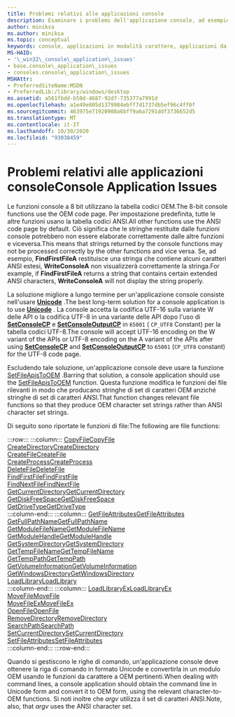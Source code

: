 ```yaml
---
title: Problemi relativi alle applicazioni console
description: Esaminare i problemi dell'applicazione console, ad esempio le funzioni che accettano o restituiscono stringhe dei set di caratteri OEM e funzioni che accettano o restituiscono stringhe di set di caratteri ANSI.
author: miniksa
ms.author: miniksa
ms.topic: conceptual
keywords: console, applicazioni in modalità carattere, applicazioni da riga di comando, applicazioni di terminale, api della console
MS-HAID:
- '\_win32\_console\_application\_issues'
- base.console\_application\_issues
- consoles.console\_application\_issues
MSHAttr:
- PreferredSiteName:MSDN
- PreferredLib:/library/windows/desktop
ms.assetid: a561fbdd-b50d-4687-92d7-735377a7991d
ms.openlocfilehash: a1e49e605d1379984ebff7d1737db5ef96c4ff0f
ms.sourcegitcommit: 463975e71920908a6bff9a6a7291ddf3736652d5
ms.translationtype: MT
ms.contentlocale: it-IT
ms.lasthandoff: 10/30/2020
ms.locfileid: "93038459"
---
```

# <a name="console-application-issues"></a><span data-ttu-id="d845f-104">Problemi relativi alle applicazioni console</span><span class="sxs-lookup"><span data-stu-id="d845f-104">Console Application Issues</span></span>

<span data-ttu-id="d845f-105">Le funzioni console a 8 bit utilizzano la tabella codici OEM.</span><span class="sxs-lookup"><span data-stu-id="d845f-105">The 8-bit console functions use the OEM code page.</span></span> <span data-ttu-id="d845f-106">Per impostazione predefinita, tutte le altre funzioni usano la tabella codici ANSI.</span><span class="sxs-lookup"><span data-stu-id="d845f-106">All other functions use the ANSI code page by default.</span></span> <span data-ttu-id="d845f-107">Ciò significa che le stringhe restituite dalle funzioni console potrebbero non essere elaborate correttamente dalle altre funzioni e viceversa.</span><span class="sxs-lookup"><span data-stu-id="d845f-107">This means that strings returned by the console functions may not be processed correctly by the other functions and vice versa.</span></span> <span data-ttu-id="d845f-108">Se, ad esempio, **FindFirstFileA** restituisce una stringa che contiene alcuni caratteri ANSI estesi, **WriteConsoleA** non visualizzerà correttamente la stringa.</span><span class="sxs-lookup"><span data-stu-id="d845f-108">For example, if **FindFirstFileA** returns a string that contains certain extended ANSI characters, **WriteConsoleA** will not display the string properly.</span></span>

<span data-ttu-id="d845f-109">La soluzione migliore a lungo termine per un'applicazione console consiste nell'usare **[Unicode](https://docs.microsoft.com/windows/win32/intl/unicode)** .</span><span class="sxs-lookup"><span data-stu-id="d845f-109">The best long-term solution for a console application is to use **[Unicode](https://docs.microsoft.com/windows/win32/intl/unicode)** .</span></span> <span data-ttu-id="d845f-110">La console accetta la codifica UTF-16 sulla variante W delle API o la codifica UTF-8 in una variante delle API dopo l'uso di **[SetConsoleCP](setconsolecp.md)** e **[SetConsoleOutputCP](setconsoleoutputcp.md)** in `65001` ( `CP_UTF8` Constant) per la tabella codici UTF-8.</span><span class="sxs-lookup"><span data-stu-id="d845f-110">The console will accept UTF-16 encoding on the W variant of the APIs or UTF-8 encoding on the A variant of the APIs after using **[SetConsoleCP](setconsolecp.md)** and **[SetConsoleOutputCP](setconsoleoutputcp.md)** to `65001` (`CP_UTF8` constant) for the UTF-8 code page.</span></span>

<span data-ttu-id="d845f-111">Escludendo tale soluzione, un'applicazione console deve usare la funzione [SetFileApisToOEM](https://msdn.microsoft.com/library/windows/desktop/aa365534) .</span><span class="sxs-lookup"><span data-stu-id="d845f-111">Barring that solution, a console application should use the [SetFileApisToOEM](https://msdn.microsoft.com/library/windows/desktop/aa365534) function.</span></span> <span data-ttu-id="d845f-112">Questa funzione modifica le funzioni dei file rilevanti in modo che producano stringhe di set di caratteri OEM anziché stringhe di set di caratteri ANSI.</span><span class="sxs-lookup"><span data-stu-id="d845f-112">That function changes relevant file functions so that they produce OEM character set strings rather than ANSI character set strings.</span></span>

<span data-ttu-id="d845f-113">Di seguito sono riportate le funzioni di file:</span><span class="sxs-lookup"><span data-stu-id="d845f-113">The following are file functions:</span></span>

:::row:::
    :::column:::
        [<span data-ttu-id="d845f-114">CopyFile</span><span class="sxs-lookup"><span data-stu-id="d845f-114">CopyFile</span></span>](https://msdn.microsoft.com/library/windows/desktop/aa363851)  
        [<span data-ttu-id="d845f-115">CreateDirectory</span><span class="sxs-lookup"><span data-stu-id="d845f-115">CreateDirectory</span></span>](https://msdn.microsoft.com/library/windows/desktop/aa363855)  
        [<span data-ttu-id="d845f-116">CreateFile</span><span class="sxs-lookup"><span data-stu-id="d845f-116">CreateFile</span></span>](https://msdn.microsoft.com/library/windows/desktop/aa363858)  
        [<span data-ttu-id="d845f-117">CreateProcess</span><span class="sxs-lookup"><span data-stu-id="d845f-117">CreateProcess</span></span>](https://msdn.microsoft.com/library/windows/desktop/ms682425)  
        [<span data-ttu-id="d845f-118">DeleteFile</span><span class="sxs-lookup"><span data-stu-id="d845f-118">DeleteFile</span></span>](https://msdn.microsoft.com/library/windows/desktop/aa363915)  
        [<span data-ttu-id="d845f-119">FindFirstFile</span><span class="sxs-lookup"><span data-stu-id="d845f-119">FindFirstFile</span></span>](https://msdn.microsoft.com/library/windows/desktop/aa364418)  
        [<span data-ttu-id="d845f-120">FindNextFile</span><span class="sxs-lookup"><span data-stu-id="d845f-120">FindNextFile</span></span>](https://msdn.microsoft.com/library/windows/desktop/aa364428)  
        [<span data-ttu-id="d845f-121">GetCurrentDirectory</span><span class="sxs-lookup"><span data-stu-id="d845f-121">GetCurrentDirectory</span></span>](https://msdn.microsoft.com/library/windows/desktop/aa364934)  
        [<span data-ttu-id="d845f-122">GetDiskFreeSpace</span><span class="sxs-lookup"><span data-stu-id="d845f-122">GetDiskFreeSpace</span></span>](https://msdn.microsoft.com/library/windows/desktop/aa364935)  
        [<span data-ttu-id="d845f-123">GetDriveType</span><span class="sxs-lookup"><span data-stu-id="d845f-123">GetDriveType</span></span>](https://msdn.microsoft.com/library/windows/desktop/aa364939)  
    :::column-end:::
    :::column:::
        [<span data-ttu-id="d845f-124">GetFileAttributes</span><span class="sxs-lookup"><span data-stu-id="d845f-124">GetFileAttributes</span></span>](https://msdn.microsoft.com/library/windows/desktop/aa364944)  
        [<span data-ttu-id="d845f-125">GetFullPathName</span><span class="sxs-lookup"><span data-stu-id="d845f-125">GetFullPathName</span></span>](https://msdn.microsoft.com/library/windows/desktop/aa364963)  
        [<span data-ttu-id="d845f-126">GetModuleFileName</span><span class="sxs-lookup"><span data-stu-id="d845f-126">GetModuleFileName</span></span>](https://msdn.microsoft.com/library/windows/desktop/ms683197)  
        [<span data-ttu-id="d845f-127">GetModuleHandle</span><span class="sxs-lookup"><span data-stu-id="d845f-127">GetModuleHandle</span></span>](https://msdn.microsoft.com/library/windows/desktop/ms683199)  
        [<span data-ttu-id="d845f-128">GetSystemDirectory</span><span class="sxs-lookup"><span data-stu-id="d845f-128">GetSystemDirectory</span></span>](https://msdn.microsoft.com/library/windows/desktop/ms724373)  
        [<span data-ttu-id="d845f-129">GetTempFileName</span><span class="sxs-lookup"><span data-stu-id="d845f-129">GetTempFileName</span></span>](https://msdn.microsoft.com/library/windows/desktop/aa364991)  
        [<span data-ttu-id="d845f-130">GetTempPath</span><span class="sxs-lookup"><span data-stu-id="d845f-130">GetTempPath</span></span>](https://msdn.microsoft.com/library/windows/desktop/aa364992)  
        [<span data-ttu-id="d845f-131">GetVolumeInformation</span><span class="sxs-lookup"><span data-stu-id="d845f-131">GetVolumeInformation</span></span>](https://msdn.microsoft.com/library/windows/desktop/aa364993)  
        [<span data-ttu-id="d845f-132">GetWindowsDirectory</span><span class="sxs-lookup"><span data-stu-id="d845f-132">GetWindowsDirectory</span></span>](https://msdn.microsoft.com/library/windows/desktop/ms724454)  
        [<span data-ttu-id="d845f-133">LoadLibrary</span><span class="sxs-lookup"><span data-stu-id="d845f-133">LoadLibrary</span></span>](https://msdn.microsoft.com/library/windows/desktop/ms684175)  
    :::column-end:::
    :::column:::
        [<span data-ttu-id="d845f-134">LoadLibraryEx</span><span class="sxs-lookup"><span data-stu-id="d845f-134">LoadLibraryEx</span></span>](https://msdn.microsoft.com/library/windows/desktop/ms684179)  
        [<span data-ttu-id="d845f-135">MoveFile</span><span class="sxs-lookup"><span data-stu-id="d845f-135">MoveFile</span></span>](https://msdn.microsoft.com/library/windows/desktop/aa365239)  
        [<span data-ttu-id="d845f-136">MoveFileEx</span><span class="sxs-lookup"><span data-stu-id="d845f-136">MoveFileEx</span></span>](https://msdn.microsoft.com/library/windows/desktop/aa365240)  
        [<span data-ttu-id="d845f-137">OpenFile</span><span class="sxs-lookup"><span data-stu-id="d845f-137">OpenFile</span></span>](https://msdn.microsoft.com/library/windows/desktop/aa365430)  
        [<span data-ttu-id="d845f-138">RemoveDirectory</span><span class="sxs-lookup"><span data-stu-id="d845f-138">RemoveDirectory</span></span>](https://msdn.microsoft.com/library/windows/desktop/aa365488)  
        [<span data-ttu-id="d845f-139">SearchPath</span><span class="sxs-lookup"><span data-stu-id="d845f-139">SearchPath</span></span>](https://msdn.microsoft.com/library/windows/desktop/aa365527)  
        [<span data-ttu-id="d845f-140">SetCurrentDirectory</span><span class="sxs-lookup"><span data-stu-id="d845f-140">SetCurrentDirectory</span></span>](https://msdn.microsoft.com/library/windows/desktop/aa365530)  
        [<span data-ttu-id="d845f-141">SetFileAttributes</span><span class="sxs-lookup"><span data-stu-id="d845f-141">SetFileAttributes</span></span>](https://msdn.microsoft.com/library/windows/desktop/aa365535)  
    :::column-end:::
:::row-end:::

<span data-ttu-id="d845f-142">Quando si gestiscono le righe di comando, un'applicazione console deve ottenere la riga di comando in formato Unicode e convertirla in un modulo OEM usando le funzioni da carattere a OEM pertinenti.</span><span class="sxs-lookup"><span data-stu-id="d845f-142">When dealing with command lines, a console application should obtain the command line in Unicode form and convert it to OEM form, using the relevant character-to-OEM functions.</span></span> <span data-ttu-id="d845f-143">Si noti inoltre che *argv* utilizza il set di caratteri ANSI.</span><span class="sxs-lookup"><span data-stu-id="d845f-143">Note, also, that *argv* uses the ANSI character set.</span></span>
